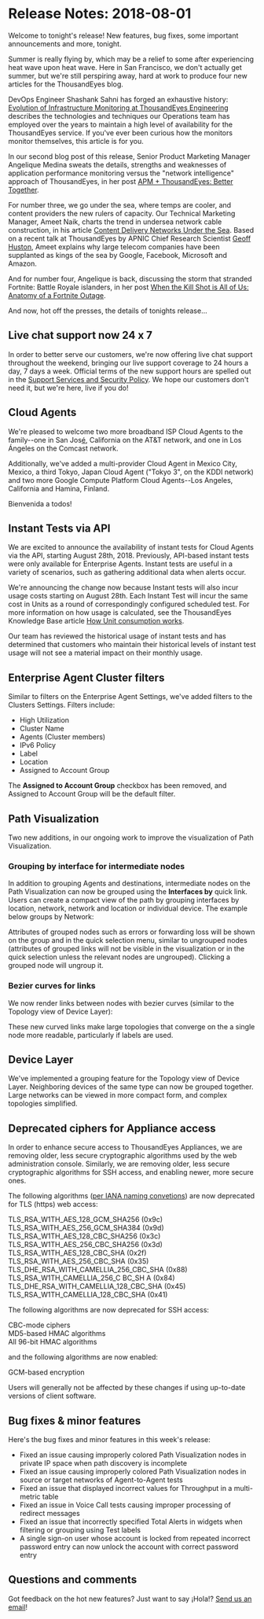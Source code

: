 # Release Notes: 2018-08-01

Welcome to tonight's release! New features, bug fixes, some important announcements and more, tonight.

Summer is really flying by, which may be a relief to some after experiencing heat wave upon heat wave. Here in San Francisco, we don't actually get summer, but we're still perspiring away, hard at work to produce four new articles for the ThousandEyes blog.

DevOps Engineer Shashank Sahni has forged an exhaustive history: [Evolution of Infrastructure Monitoring at ThousandEyes Engineering](https://blog.thousandeyes.com/evolution-infrastructure-monitoring-thousandeyes-engineering/) describes the technologies and techniques our Operations team has employed over the years to maintain a high level of availability for the ThousandEyes service. If you've ever been curious how the monitors monitor themselves, this article is for you.

In our second blog post of this release, Senior Product Marketing Manager Angelique Medina sweats the details, strengths and weaknesses of application performance monitoring versus the "network intelligence" approach of ThousandEyes, in her post [APM + ThousandEyes: Better Together](https://blog.thousandeyes.com/apm-thousandeyes-better-together/).

For number three, we go under the sea, where temps are cooler, and content providers the new rulers of capacity. Our Technical Marketing Manager, Ameet Naik, charts the trend in undersea network cable construction, in his article [Content Delivery Networks Under the Sea](https://blog.thousandeyes.com/content-delivery-networks-under-the-sea/). Based on a recent talk at ThousandEyes by APNIC Chief Research Scientist [Geoff Huston](https://www.apnic.net/about-apnic/team/geoff-huston/), Ameet explains why large telecom companies have been supplanted as kings of the sea by Google, Facebook, Microsoft and Amazon.

And for number four, Angelique is back, discussing the storm that stranded Fortnite: Battle Royale islanders, in her post [When the Kill Shot is All of Us: Anatomy of a Fortnite Outage](https://blog.thousandeyes.com/kill-shot-all-of-us-anatomy-fortnite-outage/).

And now, hot off the presses, the details of tonights release...

## Live chat support now 24 x 7

In order to better serve our customers, we're now offering live chat support throughout the weekend, bringing our live support coverage to 24 hours a day, 7 days a week. Official terms of the new support hours are spelled out in the [Support Services and Security Policy](https://app.thousandeyes.com/legal/support-security). We hope our customers don't need it, but we're here, live if you do!

## Cloud Agents

We're pleased to welcome two more broadband ISP Cloud Agents to the family--one in San Jos[é](http://www.sjsu.edu/senate/docs/S70-12.pdf), California on the AT&T network, and one in Los Ángeles on the Comcast network.

Additionally, we've added a multi-provider Cloud Agent in Mexico City, Mexico, a third Tokyo, Japan Cloud Agent \("Tokyo 3", on the KDDI network\) and two more Google Compute Platform Cloud Agents--Los Angeles, California and Hamina, Finland.

Bienvenida a todos!

## Instant Tests via API

We are excited to announce the availability of instant tests for Cloud Agents via the API, starting August 28th, 2018. Previously, API-based instant tests were only available for Enterprise Agents.  Instant tests are useful in a variety of scenarios, such as gathering additional data when alerts occur.

We're announcing the change now because Instant tests will also incur usage costs starting on August 28th. Each Instant Test will incur the same cost in Units as a round of correspondingly configured scheduled test. For more information on how usage is calculated, see the ThousandEyes Knowledge Base article [How Unit consumption works](https://success.thousandeyes.com/PublicArticlePage?articleIdParam=kA0E0000000CmmoKAC).

Our team has reviewed the historical usage of instant tests and has determined that customers who maintain their historical levels of instant test usage will not see a material impact on their monthly usage.

## Enterprise Agent Cluster filters

Similar to filters on the Enterprise Agent Settings, we've added filters to the Clusters Settings. Filters include:

* High Utilization
* Cluster Name
* Agents \(Cluster members\)
* IPv6 Policy
* Label
* Location
* Assigned to Account Group

The **Assigned to Account Group** checkbox has been removed, and Assigned to Account Group will be the default filter.

## Path Visualization

Two new additions, in our ongoing work to improve the visualization of Path Visualization.

### Grouping by interface for intermediate nodes

In addition to grouping Agents and destinations, intermediate nodes on the Path Visualization can now be grouped using the **Interfaces by** quick link. Users can create a compact view of the path by grouping interfaces by location, network, network and location or individual device. The example below groups by Network:

  
Attributes of grouped nodes such as errors or forwarding loss will be shown on the group and in the quick selection menu, similar to ungrouped nodes \(attributes of grouped links will not be visible in the visualization or in the quick selection unless the relevant nodes are ungrouped\). Clicking a grouped node will ungroup it. 

### Bezier curves for links

We now render links between nodes with bezier curves \(similar to the Topology view of Device Layer\):

 These new curved links make large topologies that converge on the a single node more readable, particularly if labels are used.

## Device Layer

We've implemented a grouping feature for the Topology view of Device Layer.  Neighboring devices of the same type can now be grouped together. Large networks can be viewed in more compact form, and complex topologies simplified. 

## Deprecated ciphers for Appliance access

 In order to enhance secure access to ThousandEyes Appliances, we are removing older, less secure cryptographic algorithms used by the web administration console. Similarly, we are removing older, less secure cryptographic algorithms for SSH access, and enabling newer, more secure ones.

The following algorithms \([per IANA naming convetions](https://www.iana.org/assignments/tls-parameters/tls-parameters.xhtml#tls-parameters-4)\) are now deprecated for TLS \(https\) web access:

TLS\_RSA\_W1TH\_AES\_128\_GCM\_SHA256 \(0x9c\)  
TLS\_RSA\_WlTH\_AES\_256\_GCM\_SHA384 \(0x9d\)  
TLS\_RSA\_W1TH\_AES\_128\_CBC\_SHA256 \(0x3c\)  
TLS\_RSA\_W1TH\_AES\_256\_CBC\_SHA256 \(0x3d\)  
TLS\_RSA\_W1TH\_AES\_128\_CBC\_SHA \(0x2f\)  
TLS\_RSA\_WlTH\_AES\_256\_CBC\_SHA \(0x35\)  
TLS\_DHE\_RSA\_WITH\_CAMELLIA\_256\_CBC\_SHA \(0x88\)  
TLS\_RSA\_W1TH\_CAMELLIA\_256\_C BC\_SH A \(0x84\)  
TLS\_DHE\_RSA\_WITH\_CAMELLIA\_128\_CBC\_SHA \(0x45\)  
TLS\_RSA\_W1TH\_CAMELLIA\_128\_CBC\_SHA \(0x41\)

The following algorithms are now deprecated for SSH access:

CBC-mode ciphers  
MD5-based HMAC algorithms  
All 96-bit HMAC algorithms

and the following algorithms are now enabled:

GCM-based encryption

Users will generally not be affected by these changes if using up-to-date versions of client software.

## Bug fixes & minor features

Here's the bug fixes and minor features in this week's release:

* Fixed an issue causing improperly colored Path Visualization nodes in private IP space when path discovery is incomplete
* Fixed an issue causing improperly colored Path Visualization nodes in source or target networks of Agent-to-Agent tests
* Fixed an issue that displayed incorrect values for Throughput in a multi-metric table
* Fixed an issue in Voice Call tests causing improper processing of redirect messages
* Fixed an issue that incorrectly specified Total Alerts in widgets when filtering or grouping using Test labels
* A single sign-on user whose account is locked from repeated incorrect password entry can now unlock the account with correct password entry

## Questions and comments

Got feedback on the hot new features? Just want to say ¡Hola!? [Send us an email](mailto:support@thousandeyes.com?subject=2018-08-01+Release+Update)!

